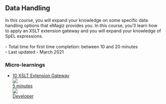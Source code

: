 <div class="ez-academy">
	<div class="ez-academy__body">
		<main class="master">
	<h2 class="title">Data Handling</h2>
    <p>
     In this course, you will expand your knowledge on some specific data handling options that eMagiz provides you. In this course, you'll learn how to apply an XSLT extension gateway and you will expand your knowledge of SpEL expressions.
        </br></br>
        - Total time for first time completion: between 10 and 20 minutes
        </br>
        - Last updated - March 2021
    </p>
    <h3 class="title">Micro-learnings</h3>
    <ul class="strip-container">
        <li class="strip">
            <a href="../../docs/microlearning/advanced-data-handling-xslt-extension-gateway" class="strip__link">
                <label for="" class="strip__label">
                    <span>10</span>
                    XSLT Extension Gateway
                </label>
                <div class="strip__attribute">
                    <img class="strip__attribute-icon strip__attribute-icon--duration" src="../../img/icon-duration32.svg"/>
                    <div class="strip__attribute-label">5 minutes</div>
                </div>
                <div class="strip__attribute">
                    <img class="strip__attribute-icon strip__attribute-icon--roles" src="../../img/icon-roles32.svg"/>
                    <div class="strip__attribute-label">Developer</div>
                </div>
            </a>
        </li>   
    </ul>
    </main>
    </div>
</div>
